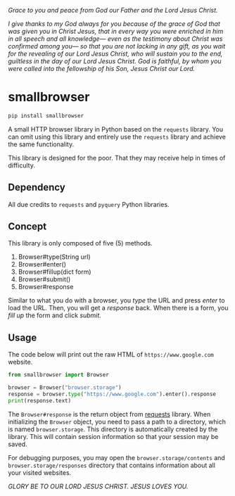 _Grace to you and peace from God our Father and the Lord Jesus Christ._

_I give thanks to my God always for you because of the grace of God that was given you in Christ Jesus, that in every way you were enriched in him in all speech and all knowledge— even as the testimony about Christ was confirmed among you— so that you are not lacking in any gift, as you wait for the revealing of our Lord Jesus Christ, who will sustain you to the end, guiltless in the day of our Lord Jesus Christ. God is faithful, by whom you were called into the fellowship of his Son, Jesus Christ our Lord._

# smallbrowser

```bash
pip install smallbrowser
```

A small HTTP browser library in Python based on the `requests` library.
You can omit using this library and entirely use the `requests` library and achieve the same functionality.

This library is designed for the poor. That they may receive help in times of difficulty.

## Dependency

All due credits to `requests` and `pyquery` Python libraries.

## Concept

This library is only composed of five (5) methods.

1. Browser#type(String url)
2. Browser#enter()
3. Browser#fillup(dict form)
4. Browser#submit()
5. Browser#response

Similar to what you do with a browser, you _type_ the URL and press _enter_ to load the URL.
Then, you will get a _response_ back.
When there is a form, you _fill up_ the form and click _submit._

## Usage

The code below will print out the raw HTML of `https://www.google.com` website.

```python
from smallbrowser import Browser

browser = Browser("browser.storage")
response = browser.type("https://www.google.com").enter().response
print(response.text)
```

The `Browser#response` is the return object from [requests](https://requests.readthedocs.io/en/master/) library.
When initializing the `Browser` object, you need to pass a path to a directory, which is named `browser.storage`. This directory is automatically created by the library. This will contain session information so that your session may be saved.

For debugging purposes, you may open the `browser.storage/contents` and `browser.storage/responses` directory that contains information about all your visited websites.


_GLORY BE TO OUR LORD JESUS CHRIST. JESUS LOVES YOU._
